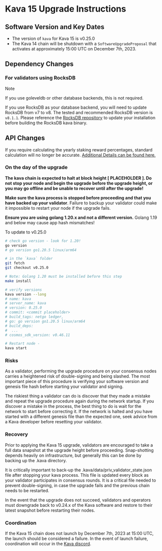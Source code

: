 # Kava 15 Upgrade Instructions

## Software Version and Key Dates

- The version of `kava` for Kava 15 is v0.25.0
- The Kava 14 chain will be shutdown with a `SoftwareUpgradeProposal` that
  activates at approximately 15:00 UTC on December 7th, 2023.

## Dependency Changes

### For validators using RocksDB

> [!NOTE]
> If you use goleveldb or other database backends, this is not required.

If you use RocksDB as your database backend, you will need to update RocksDB
from v7 to v8. The tested and recommended RocksDB version is `v8.1.1`.
Please reference the [RocksDB repository](https://github.com/facebook/rocksdb/tree/v8.1.1)
to update your installation before building the RocksDB kava binary.

## API Changes

If you require calculating the yearly staking reward percentages, standard
calculation will no longer be accurate. [Additional Details can be found here.](./staking_rewards.md)

### On the day of the upgrade

**The kava chain is expected to halt at block height **[ PLACEHOLDER ]**. Do not stop your node and begin the upgrade before the upgrade height, or you may go offline and be unable to recover until after the upgrade!**

**Make sure the kava process is stopped before proceeding and that you have backed up your validator**. Failure to backup your validator could make it impossible to restart your node if the upgrade fails.

**Ensure you are using golang 1.20.x and not a different version.** Golang 1.19 and below may cause app hash mismatches!

To update to v0.25.0

```sh
# check go version - look for 1.20!
go version
# go version go1.20.5 linux/arm64

# in the `kava` folder
git fetch
git checkout v0.25.0

# Note: Golang 1.20 must be installed before this step
make install

# verify versions
kava version --long
# name: kava
# server_name: kava
# version: 0.25.0
# commit: <commit placeholder>
# build_tags: netgo ledger,
# go: go version go1.20.5 linux/arm64
# build_deps:
#  ...
# cosmos_sdk_version: v0.46.11

# Restart node -
kava start
```

### Risks

As a validator, performing the upgrade procedure on your consensus nodes carries a heightened risk of double-signing and being slashed. The most important piece of this procedure is verifying your software version and genesis file hash before starting your validator and signing.

The riskiest thing a validator can do is discover that they made a mistake and repeat the upgrade procedure again during the network startup. If you discover a mistake in the process, the best thing to do is wait for the network to start before correcting it. If the network is halted and you have started with a different genesis file than the expected one, seek advice from a Kava developer before resetting your validator.

### Recovery

Prior to applying the Kava 15 upgrade, validators are encouraged to take a full data snapshot at the upgrade height before proceeding. Snap-shotting depends heavily on infrastructure, but generally this can be done by backing up the .kava directory.

It is critically important to back-up the .kava/data/priv_validator_state.json file after stopping your kava process. This file is updated every block as your validator participates in consensus rounds. It is a critical file needed to prevent double-signing, in case the upgrade fails and the previous chain needs to be restarted.

In the event that the upgrade does not succeed, validators and operators must downgrade back to v0.24.x of the Kava software and restore to their latest snapshot before restarting their nodes.

### Coordination

If the Kava 15 chain does not launch by December 7th, 2023 at 15:00 UTC, the launch should be considered a failure. In the event of launch failure, coordination will occur in the [Kava discord](https://discord.com/invite/kQzh3Uv).
